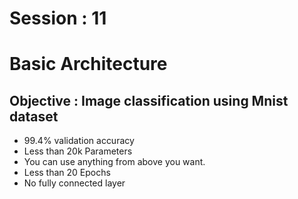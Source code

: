 # Session : 11                  

# Basic Architecture

## Objective : Image classification using Mnist dataset

-  99.4% validation accuracy
-  Less than 20k Parameters
-  You can use anything from above you want. 
-  Less than 20 Epochs
-  No fully connected layer
